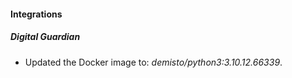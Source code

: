 #### Integrations
##### Digital Guardian
- Updated the Docker image to: *demisto/python3:3.10.12.66339*.
